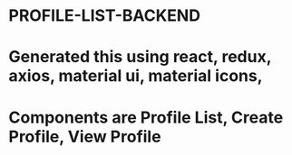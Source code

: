# PROFILE-LIST-BACKEND


# Generated this using react, redux, axios, material ui, material icons, 
# Components are   Profile List, Create Profile, View Profile 
